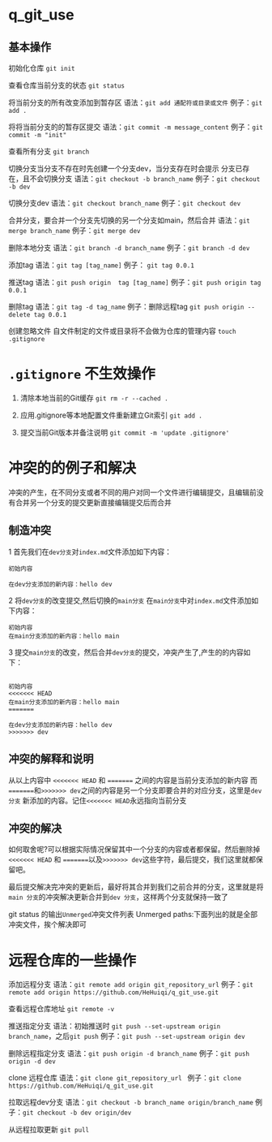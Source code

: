 # q_git_use
## 基本操作
初始化仓库
`git init`

查看仓库当前分支的状态
`git status `

将当前分支的所有改变添加到暂存区
语法：`git add 通配符或目录或文件` 
例子：`git add .`  

将将当前分支的的暂存区提交
语法：`git commit -m message_content`
例子：`git commit -m "init"`


查看所有分支
`git branch`

切换分支当分支不存在时先创建一个分支dev，当分支存在时会提示
分支已存在，且不会切换分支
语法：`git checkout -b branch_name`
例子：`git checkout -b dev`

切换分支dev
语法：`git checkout branch_name`
例子：`git checkout dev`

合并分支，要合并一个分支先切换的另一个分支如main，然后合并
语法：`git merge branch_name`
例子：`git merge dev`

删除本地分支
语法：`git branch -d branch_name`
例子：`git branch -d dev`

添加tag
语法：`git tag [tag_name]` 
例子： `git tag 0.0.1`

推送tag
语法：`git push origin  tag [tag_name]`
例子：`git push origin tag 0.0.1`

删除tag
语法：`git tag -d tag_name`
例子：删除远程tag `git push origin --delete tag 0.0.1`


创建忽略文件 自文件制定的文件或目录将不会做为仓库的管理内容
`touch .gitignore`


# `.gitignore` 不生效操作
1. 清除本地当前的Git缓存
`git rm -r --cached .`
2. 应用.gitignore等本地配置文件重新建立Git索引
`git add .`

3. 提交当前Git版本并备注说明
`git commit -m 'update .gitignore'`

# 冲突的的例子和解决
冲突的产生，在不同分支或者不同的用户对同一个文件进行编辑提交，且编辑前没有合并另一个分支的提交更新直接编辑提交后而合并

## 制造冲突
1 首先我们在`dev分支`对`index.md`文件添加如下内容：
```
初始内容

在dev分支添加的新内容：hello dev

```
2 将`dev分支`的改变提交,然后切换的`main分支`
在`main分支`中对`index.md`文件添加如下内容：
```
初始内容
在main分支添加的新内容：hello main

```
3 提交`main分支`的改变，然后合并`dev分支`的提交，冲突产生了,产生的的内容如下：
```

初始内容
<<<<<<< HEAD
在main分支添加的新内容：hello main
=======

在dev分支添加的新内容：hello dev
>>>>>>> dev

```
## 冲突的解释和说明
从以上内容中 `<<<<<<< HEAD` 和 `=======` 之间的内容是当前分支添加的新内容
而`=======`和`>>>>>>> dev`之间的内容是另一个分支即要合并的对应分支，这里是`dev 分支`
新添加的内容。记住`<<<<<<< HEAD`永远指向当前分支

## 冲突的解决
如何取舍呢?可以根据实际情况保留其中一个分支的内容或者都保留。然后删除掉 `<<<<<<< HEAD` 和 `=======`以及`>>>>>>> dev`这些字符，最后提交，我们这里就都保留吧。

最后提交解决完冲突的更新后，最好将其合并到我们之前合并的分支，这里就是将`main 分支`的冲突解决更新合并到`dev 分支`，这样两个分支就保持一致了


git status 的输出`Unmerged`冲突文件列表
Unmerged paths:下面列出的就是全部冲突文件，挨个解决即可


# 远程仓库的一些操作

添加远程分支
语法：`git remote add origin git_repository_url`
例子：`git remote add origin https://github.com/HeHuiqi/q_git_use.git`

查看远程仓库地址
`git remote -v`

推送指定分支
语法：初始推送时 `git push --set-upstream origin branch_name`，之后`git push`
例子：`git push --set-upstream origin dev`


删除远程指定分支
语法：`git push origin -d branch_name`
例子：`git push origin -d dev`

clone 远程仓库
语法：`git clone git_repository_url `
例子：`git clone https://github.com/HeHuiqi/q_git_use.git`

拉取远程dev分支
语法：`git checkout -b branch_name origin/branch_name`
例子：`git checkout -b dev origin/dev `

从远程拉取更新
`git pull`


